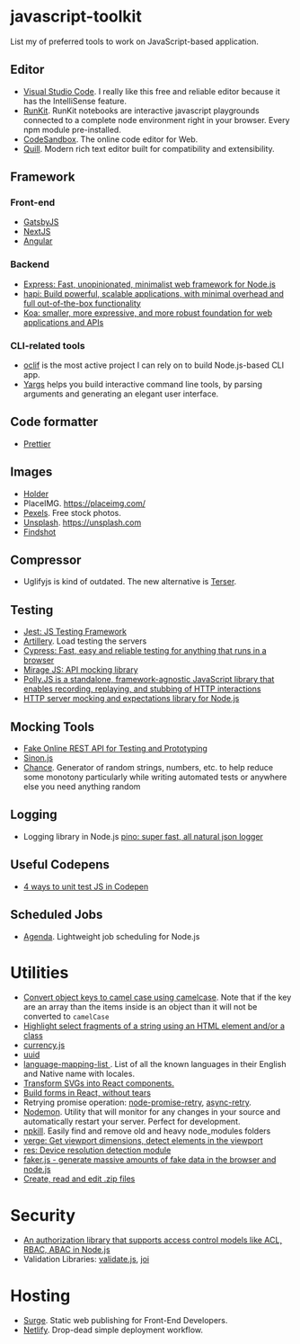 # javascript-toolkit
List my of preferred tools to work on JavaScript-based application.

## Editor

- [Visual Studio Code](https://code.visualstudio.com/). I really like this free and reliable editor because it has the IntelliSense feature.
- [RunKit](https://runkit.com). 
RunKit notebooks are interactive javascript playgrounds connected to a complete node environment right in your browser. Every npm module pre-installed.
- [CodeSandbox](https://codesandbox.io/). The online code editor for Web.
- [Quill](https://quilljs.com/). Modern rich text editor built for compatibility and extensibility.

## Framework

### Front-end

- [GatsbyJS](https://www.gatsbyjs.org/)
- [NextJS](https://nextjs.org/)
- [Angular](https://angular.io/)

### Backend

- [Express: Fast, unopinionated, minimalist web framework for Node.js](http://expressjs.com)
- [hapi: Build powerful, scalable applications, with minimal overhead and full out-of-the-box functionality](https://hapi.dev/)
- [Koa: smaller, more expressive, and more robust foundation for web applications and APIs](https://koajs.com/)

### CLI-related tools

- [oclif](https://github.com/oclif/oclif) is the most active project I can rely on to build Node.js-based CLI app.
- [Yargs](https://github.com/yargs/yargs) helps you build interactive command line tools, by parsing arguments and generating an elegant user interface.

## Code formatter

- [Prettier](prettier.io)

## Images

- [Holder](https://github.com/imsky/holder)
- PlaceIMG. https://placeimg.com/
- [Pexels](https://www.pexels.com/). Free stock photos.
- [Unsplash](https://unsplash.com). https://unsplash.com
- [Findshot](https://findshot.com/)

## Compressor

- Uglifyjs is kind of outdated. The new alternative is [Terser](https://www.npmjs.com/package/terser).

## Testing

- [Jest: JS Testing Framework](https://jestjs.io/)
- [Artillery](https://artillery.io). Load testing the servers
- [Cypress: Fast, easy and reliable testing for anything that runs in a browser](https://www.cypress.io/)
- [Mirage JS: API mocking library](https://miragejs.com/)
- [Polly.JS is a standalone, framework-agnostic JavaScript library that enables recording, replaying, and stubbing of HTTP interactions](https://netflix.github.io/pollyjs)
- [HTTP server mocking and expectations library for Node.js](https://github.com/nock/nock)

## Mocking Tools

- [Fake Online REST API for Testing and Prototyping](https://jsonplaceholder.typicode.com/)
- [Sinon.js](http://sinonjs.org/)
- [Chance](https://chancejs.com/). Generator of random strings, numbers, etc. to help reduce some monotony particularly while writing automated tests or anywhere else you need anything random

## Logging

- Logging library in Node.js [pino: super fast, all natural json logger](https://github.com/pinojs/pino)

## Useful Codepens

- [4 ways to unit test JS in Codepen
](https://codepen.io/brownerd/post/4-ways-to-unit-test-js-in-codepen)

## Scheduled Jobs

- [Agenda](https://github.com/agenda/agenda). Lightweight job scheduling for Node.js

# Utilities

- [Convert object keys to camel case using camelcase](https://www.npmjs.com/package/camelcase-keys). Note that if the key are an array than the items inside is an object than it will not be converted to `camelCase`
- [Highlight select fragments of a string using an HTML element and/or a class](https://www.npmjs.com/package/react-highlighter)
- [currency.js](https://currency.js.org)
- [uuid](https://www.npmjs.com/package/uuid)
- [language-mapping-list
](https://github.com/mozilla/language-mapping-list). List of all the known languages in their English and Native name with locales.
- [Transform SVGs into React components.](https://github.com/smooth-code/svgr)
- [Build forms in React, without tears](https://jaredpalmer.com/formik/)
- Retrying promise operation: [node-promise-retry](https://github.com/IndigoUnited/node-promise-retry), [async-retry](https://github.com/zeit/).
- [Nodemon](https://nodemon.io/). Utility that will monitor for any changes in your source and automatically restart your server. Perfect for development.
- [npkill](https://npkill.js.org/). Easily find and remove old and heavy node_modules folders
- [verge: Get viewport dimensions, detect elements in the viewport](https://github.com/ryanve/verge)
- [res: Device resolution detection module](https://github.com/ryanve/res)
- [faker.js - generate massive amounts of fake data in the browser and node.js](https://www.npmjs.com/package/faker)
- [Create, read and edit .zip files](https://github.com/Stuk/jszip)

# Security

- [An authorization library that supports access control models like ACL, RBAC, ABAC in Node.js](https://github.com/casbin/node-casbin)
- Validation Libraries: [validate.js](https://github.com/ansman/validate.js), [joi](https://github.com/hapijs/joi)

# Hosting

- [Surge](https://surge.sh). Static web publishing for Front-End Developers.
- [Netlify](https://www.netlify.com/). Drop-dead simple deployment workflow. 
